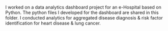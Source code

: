 I worked on a data analytics dashboard project for an e-Hospital based on Python. 
The python files I developed for the dashboard are shared in this folder.
I conducted analytics for aggregated disease diagnosis & risk factor identification for heart disease & lung cancer.
